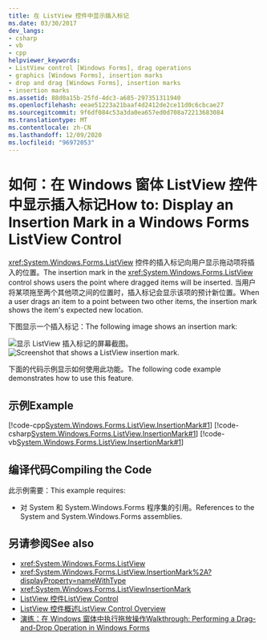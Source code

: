 ```yaml
---
title: 在 ListView 控件中显示插入标记
ms.date: 03/30/2017
dev_langs:
- csharp
- vb
- cpp
helpviewer_keywords:
- ListView control [Windows Forms], drag operations
- graphics [Windows Forms], insertion marks
- drop and drag [Windows Forms], insertion marks
- insertion marks
ms.assetid: 88d0a15b-25fd-4dc3-a685-297351311940
ms.openlocfilehash: eeae51223a21baaf4d2412de2ce11d0c6cbcae27
ms.sourcegitcommit: 9f6df084c53a3da0ea657ed0d708a72213683084
ms.translationtype: MT
ms.contentlocale: zh-CN
ms.lasthandoff: 12/09/2020
ms.locfileid: "96972053"
---
```

# <a name="how-to-display-an-insertion-mark-in-a-windows-forms-listview-control"></a><span data-ttu-id="69018-102">如何：在 Windows 窗体 ListView 控件中显示插入标记</span><span class="sxs-lookup"><span data-stu-id="69018-102">How to: Display an Insertion Mark in a Windows Forms ListView Control</span></span>
<span data-ttu-id="69018-103"><xref:System.Windows.Forms.ListView> 控件的插入标记向用户显示拖动项将插入的位置。</span><span class="sxs-lookup"><span data-stu-id="69018-103">The insertion mark in the <xref:System.Windows.Forms.ListView> control shows users the point where dragged items will be inserted.</span></span> <span data-ttu-id="69018-104">当用户将某项拖至两个其他项之间的位置时，插入标记会显示该项的预计新位置。</span><span class="sxs-lookup"><span data-stu-id="69018-104">When a user drags an item to a point between two other items, the insertion mark shows the item's expected new location.</span></span>  
  
 <span data-ttu-id="69018-105">下图显示一个插入标记：</span><span class="sxs-lookup"><span data-stu-id="69018-105">The following image shows an insertion mark:</span></span>  
  
 <span data-ttu-id="69018-106">![显示 ListView 插入标记的屏幕截图。](./media/how-to-display-an-insertion-mark-in-a-windows-forms-listview-control/listview-insertion-mark.gif "ListViewInsertion")</span><span class="sxs-lookup"><span data-stu-id="69018-106">![Screenshot that shows a ListView insertion mark.](./media/how-to-display-an-insertion-mark-in-a-windows-forms-listview-control/listview-insertion-mark.gif "ListViewInsertion")</span></span>  
  
 <span data-ttu-id="69018-107">下面的代码示例显示如何使用此功能。</span><span class="sxs-lookup"><span data-stu-id="69018-107">The following code example demonstrates how to use this feature.</span></span>  
  
## <a name="example"></a><span data-ttu-id="69018-108">示例</span><span class="sxs-lookup"><span data-stu-id="69018-108">Example</span></span>  
 [!code-cpp[System.Windows.Forms.ListView.InsertionMark#1](~/samples/snippets/cpp/VS_Snippets_Winforms/System.Windows.Forms.ListView.InsertionMark/CPP/listviewinsertionmarkexample.cpp#1)]
 [!code-csharp[System.Windows.Forms.ListView.InsertionMark#1](~/samples/snippets/csharp/VS_Snippets_Winforms/System.Windows.Forms.ListView.InsertionMark/CS/listviewinsertionmarkexample.cs#1)]
 [!code-vb[System.Windows.Forms.ListView.InsertionMark#1](~/samples/snippets/visualbasic/VS_Snippets_Winforms/System.Windows.Forms.ListView.InsertionMark/VB/listviewinsertionmarkexample.vb#1)]  
  
## <a name="compiling-the-code"></a><span data-ttu-id="69018-109">编译代码</span><span class="sxs-lookup"><span data-stu-id="69018-109">Compiling the Code</span></span>  
 <span data-ttu-id="69018-110">此示例需要：</span><span class="sxs-lookup"><span data-stu-id="69018-110">This example requires:</span></span>  
  
- <span data-ttu-id="69018-111">对 System 和 System.Windows.Forms 程序集的引用。</span><span class="sxs-lookup"><span data-stu-id="69018-111">References to the System and System.Windows.Forms assemblies.</span></span>  
  
## <a name="see-also"></a><span data-ttu-id="69018-112">另请参阅</span><span class="sxs-lookup"><span data-stu-id="69018-112">See also</span></span>

- <xref:System.Windows.Forms.ListView>
- <xref:System.Windows.Forms.ListView.InsertionMark%2A?displayProperty=nameWithType>
- <xref:System.Windows.Forms.ListViewInsertionMark>
- [<span data-ttu-id="69018-113">ListView 控件</span><span class="sxs-lookup"><span data-stu-id="69018-113">ListView Control</span></span>](listview-control-windows-forms.md)
- [<span data-ttu-id="69018-114">ListView 控件概述</span><span class="sxs-lookup"><span data-stu-id="69018-114">ListView Control Overview</span></span>](listview-control-overview-windows-forms.md)
- [<span data-ttu-id="69018-115">演练：在 Windows 窗体中执行拖放操作</span><span class="sxs-lookup"><span data-stu-id="69018-115">Walkthrough: Performing a Drag-and-Drop Operation in Windows Forms</span></span>](../advanced/walkthrough-performing-a-drag-and-drop-operation-in-windows-forms.md)
